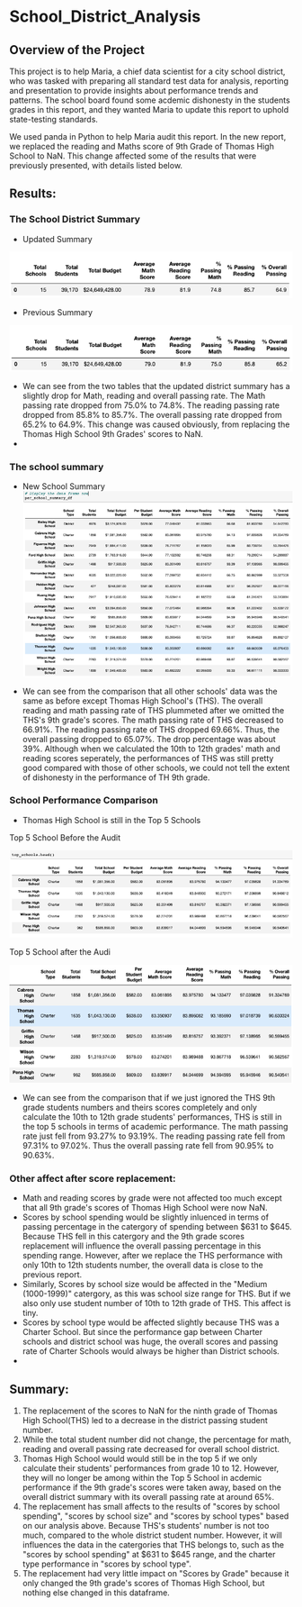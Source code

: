 # School_District_Analysis

## Overview of the Project
This project is to help Maria, a chief data scientist for a city school district, who was tasked with preparing all standard test data for analysis, reporting and presentation to provide insights about performance trends and patterns. The school board found some acdemic dishonesty in the students grades in this report, and they wanted Maria to update this report to uphold state-testing standards. 

We used panda in Python to help Maria audit this report. In the new report, we replaced the reading and Maths score of 9th Grade of Thomas High School to NaN. This change affected some of the results that were previously presented, with details listed below.

## Results: 

### The School District Summary

- Updated Summary

![districtsummaryafter](challenge_district_summary_after.png)

- Previous Summary

![districtsummarybefore](challenge_district_summary_before.png)
 
 - We can see from the two tables that the updated district summary has a slightly drop for Math, reading and overall passing rate. The Math passing rate dropped from 75.0% to 74.8%. The reading passing rate dropped from 85.8% to 85.7%. The overall passing rate dropped from 65.2% to 64.9%. This change was caused obviously, from replacing the Thomas High School 9th Grades' scores to NaN.
  - 
### The school summary 
- New School Summary
![schoolsummaryafter](challenge_per_school_summary_after.png)

- We can see from the comparison that all other schools' data was the same as before except Thomas High School's (THS). The overall reading and math passing rate of THS plummeted after we omitted the THS's 9th grade's scores. The math passing rate of THS decreased to 66.91%. The reading passing rate of THS dropped 69.66%. Thus, the overall passing dropped to 65.07%. The drop percentage was about 39%. Although when we calculated the 10th to 12th grades' math and reading scores seperately, the performances of THS was still pretty good compared with those of other schools, we could not tell the extent of dishonesty in the performance of TH 9th grade.

### School Performance Comparison
- Thomas High School is still in the Top 5 Schools

Top 5 School Before the Audit

![top 5 before](Challenge_Top_5_school_before.png)

Top 5 School after the Audi

![top 5 After](Challenge_Top_5_school_after.png)

- We can see from the comparison that if we just ignored the THS 9th grade students numbers and theirs scores completely and only calculate the 10th to 12th grade students' performances, THS is still in the top 5 schools in terms of academic performance. The math passing rate just fell from 93.27% to 93.19%. The reading passing rate fell from 97.31% to 97.02%. Thus the overall passing rate fell from 90.95% to 90.63%. 


### Other affect after score replacement:
  - Math and reading scores by grade were not affected too much except that all 9th grade's scores of Thomas High School were now NaN.
  - Scores by school spending would be slightly inluenced in terms of passing percentage in the catergory of spending between $631 to $645. Because THS     fell in this catergory and the 9th grade scores replacement will influence the overall passing percentage in this spending range. However, after we     replace the THS performance with only 10th to 12th students number, the overall data is close to the previous report.
  - Similarly, Scores by school size would be affected in the "Medium (1000-1999)" catergory, as this was school size range for THS. But if we also only     use student number of 10th to 12th grade of THS. This affect is tiny.
  - Scores by school type would be affected slightly because THS was a Charter School. But since the performance gap between Charter schools and district school was huge, the overall scores and passing rate of Charter Schools would always be higher than District schools.
  -

## Summary: 

1. The replacement of the scores to NaN for the ninth grade of Thomas High School(THS) led to a decrease in the district passing student number. 
2. While the total student number did not change, the percentage for math, reading and overall passing rate decreased for overall school district. 
3. Thomas High School would would still be in the top 5 if we only calculate their students' performances from grade 10 to 12. However, they will no longer be among within the Top 5 School in acdemic performance if the 9th grade's scores were taken away, based on the overall district summary with its overall passing rate at around 65%.
4. The replacement has small affects to the results of "scores by school spending", "scores by school size" and "scores by school types" based on our analysis above. Because THS's students' number is not too much, compared to the whole district student number. However, it will influences the data in the catergories that THS belongs to, such as the "scores by school spending" at $631 to $645 range, and the charter type performance in "scores by school type".
5. The replacement had very little impact on "Scores by Grade" because it only changed the 9th grade's scores of Thomas High School, but nothing else changed in this dataframe. 


